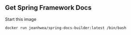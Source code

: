 ## Get Spring Framework Docs

Start this image
```shell
docker run jeanhwea/spring-docs-builder:latest /bin/bash
```
